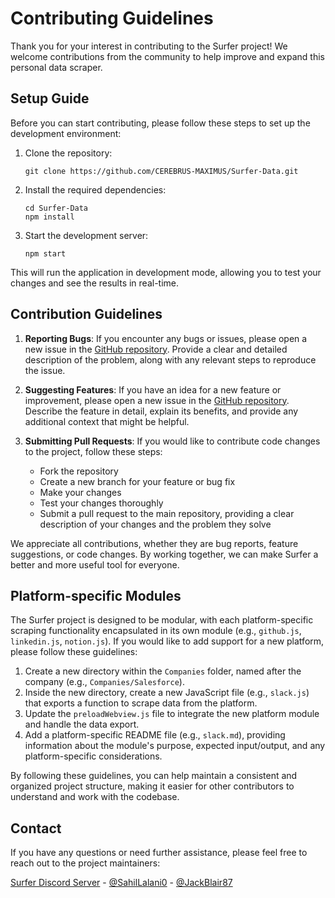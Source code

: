 # Contributing Guidelines

Thank you for your interest in contributing to the Surfer project! We welcome contributions from the community to help improve and expand this personal data scraper.

## Setup Guide

Before you can start contributing, please follow these steps to set up the development environment:

1. Clone the repository:
   ```
   git clone https://github.com/CEREBRUS-MAXIMUS/Surfer-Data.git
   ```

2. Install the required dependencies:
   ```
   cd Surfer-Data
   npm install
   ```

3. Start the development server:
   ```
   npm start
   ```

This will run the application in development mode, allowing you to test your changes and see the results in real-time.

## Contribution Guidelines

1. **Reporting Bugs**: If you encounter any bugs or issues, please open a new issue in the [GitHub repository](https://github.com/CEREBRUS-MAXIMUS/Surfer-Data/issues/new?labels=bug&template=bug-report---.md). Provide a clear and detailed description of the problem, along with any relevant steps to reproduce the issue.

2. **Suggesting Features**: If you have an idea for a new feature or improvement, please open a new issue in the [GitHub repository](https://github.com/CEREBRUS-MAXIMUS/Surfer-Data/issues/new?labels=enhancement&template=feature-request---.md). Describe the feature in detail, explain its benefits, and provide any additional context that might be helpful.

3. **Submitting Pull Requests**: If you would like to contribute code changes to the project, follow these steps:
   - Fork the repository
   - Create a new branch for your feature or bug fix
   - Make your changes
   - Test your changes thoroughly
   - Submit a pull request to the main repository, providing a clear description of your changes and the problem they solve

We appreciate all contributions, whether they are bug reports, feature suggestions, or code changes. By working together, we can make Surfer a better and more useful tool for everyone.

## Platform-specific Modules

The Surfer project is designed to be modular, with each platform-specific scraping functionality encapsulated in its own module (e.g., `github.js`, `linkedin.js`, `notion.js`). If you would like to add support for a new platform, please follow these guidelines:

1. Create a new directory within the `Companies` folder, named after the company (e.g., `Companies/Salesforce`).
2. Inside the new directory, create a new JavaScript file (e.g., `slack.js`) that exports a function to scrape data from the platform.
3. Update the `preloadWebview.js` file to integrate the new platform module and handle the data export.
4. Add a platform-specific README file (e.g., `slack.md`), providing information about the module's purpose, expected input/output, and any platform-specific considerations.

By following these guidelines, you can help maintain a consistent and organized project structure, making it easier for other contributors to understand and work with the codebase.

## Contact
If you have any questions or need further assistance, please feel free to reach out to the project maintainers:

[Surfer Discord Server](https://discord.gg/Tjg7pjcFNP) - [@SahilLalani0](https://x.com/SahilLalani0) - [@JackBlair87](https://x.com/JackBlair87)